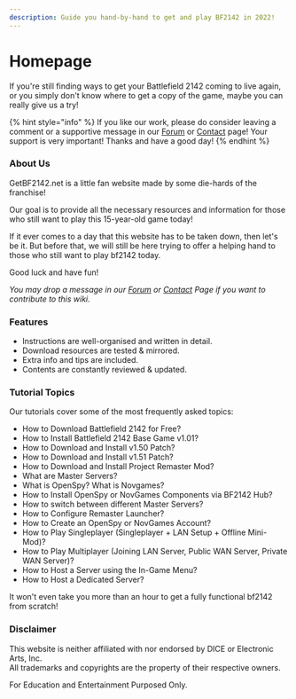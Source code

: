 ```yaml
---
description: Guide you hand-by-hand to get and play BF2142 in 2022!
---
```


# Homepage

If you're still finding ways to get your Battlefield 2142 coming to live again, or you simply don't know where to get a copy of the game, maybe you can really give us a try!

{% hint style="info" %}
If you like our work, please do consider leaving a comment or a supportive message in our [Forum](http://getbf2142.weebly.com) or [Contact](https://getbf2142.weebly.com/contact.html) page! Your support is very important! Thanks and have a good day!
{% endhint %}

### About Us

GetBF2142.net is a little fan website made by some die-hards of the franchise!

Our goal is to provide all the necessary resources and information for those who still want to play this 15-year-old game today!

If it ever comes to a day that this website has to be taken down, then let's be it. But before that, we will still be here trying to offer a helping hand to those who still want to play bf2142 today.

Good luck and have fun!

_You may drop a message in our_ [_Forum_](http://getbf2142.weebly.com) _or_ [_Contact_](https://getbf2142.weebly.com/contact.html) _Page if you want to contribute to this wiki._

### Features

* Instructions are well-organised and written in detail.
* Download resources are tested & mirrored.
* Extra info and tips are included.
* Contents are constantly reviewed & updated.

### Tutorial Topics

Our tutorials cover some of the most frequently asked topics:

* How to Download Battlefield 2142 for Free?
* How to Install Battlefield 2142 Base Game v1.01?
* How to Download and Install v1.50 Patch?
* How to Download and  Install v1.51 Patch?
* How to Download and Install Project Remaster Mod?
* What are Master Servers?&#x20;
* What is OpenSpy? What is Novgames?
* How to Install OpenSpy or NovGames Components via BF2142 Hub?
* How to switch between different Master Servers?
* How to Configure Remaster Launcher?
* How to Create an OpenSpy or NovGames Account?
* How to Play Singleplayer (Singleplayer + LAN Setup + Offline Mini-Mod)?
* How to Play Multiplayer (Joining LAN Server, Public WAN Server, Private WAN Server)?
* How to Host a Server using the In-Game Menu?
* How to Host a Dedicated Server?

It won't even take you more than an hour to get a fully functional bf2142 from scratch!

### Disclaimer

​This website is neither affiliated with nor endorsed by DICE or Electronic Arts, Inc.\
​All trademarks and copyrights are the property of their respective owners.

For Education and Entertainment Purposed Only.

